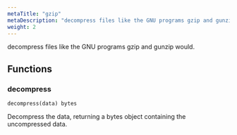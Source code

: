 ```yaml
---
metaTitle: "gzip"
metaDescription: "decompress files like the GNU programs gzip and gunzip would."
weight: 2
---
```


decompress files like the GNU programs gzip and gunzip would.

## Functions



### decompress

```
decompress(data) bytes
```

Decompress the data, returning a bytes object containing the uncompressed data.



